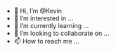 - 👋 Hi, I’m @Kevin
- 👀 I’m interested in ...
- 🌱 I’m currently learning ...
- 💞️ I’m looking to collaborate on ...
- 📫 How to reach me ...

<!---
Kevin is a ✨ special ✨ repository because its `README.md` (this file) appears on your GitHub profile.
You can click the Preview link to take a look at your changes.
--->
